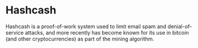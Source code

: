 # Hashcash
Hashcash is a proof-of-work system used to limit email spam and denial-of-service attacks, and more recently has become known for its use in bitcoin (and other cryptocurrencies) as part of the mining algorithm.
